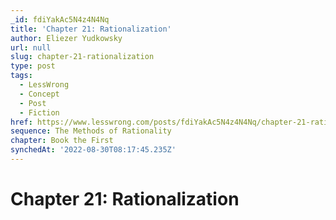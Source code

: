```yaml
---
_id: fdiYakAc5N4z4N4Nq
title: 'Chapter 21: Rationalization'
author: Eliezer Yudkowsky
url: null
slug: chapter-21-rationalization
type: post
tags:
  - LessWrong
  - Concept
  - Post
  - Fiction
href: https://www.lesswrong.com/posts/fdiYakAc5N4z4N4Nq/chapter-21-rationalization
sequence: The Methods of Rationality
chapter: Book the First
synchedAt: '2022-08-30T08:17:45.235Z'
---
```

# Chapter 21: Rationalization


